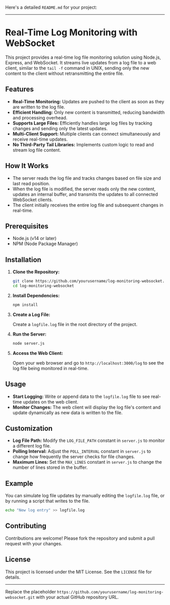 Here's a detailed `README.md` for your project:

---

# Real-Time Log Monitoring with WebSocket

This project provides a real-time log file monitoring solution using Node.js, Express, and WebSocket. It streams live updates from a log file to a web client, similar to the `tail -f` command in UNIX, sending only the new content to the client without retransmitting the entire file.

## Features

- **Real-Time Monitoring:** Updates are pushed to the client as soon as they are written to the log file.
- **Efficient Handling:** Only new content is transmitted, reducing bandwidth and processing overhead.
- **Supports Large Files:** Efficiently handles large log files by tracking changes and sending only the latest updates.
- **Multi-Client Support:** Multiple clients can connect simultaneously and receive real-time updates.
- **No Third-Party Tail Libraries:** Implements custom logic to read and stream log file content.

## How It Works

- The server reads the log file and tracks changes based on file size and last read position.
- When the log file is modified, the server reads only the new content, updates an internal buffer, and transmits the updates to all connected WebSocket clients.
- The client initially receives the entire log file and subsequent changes in real-time.

## Prerequisites

- Node.js (v14 or later)
- NPM (Node Package Manager)

## Installation

1. **Clone the Repository:**

   ```bash
   git clone https://github.com/yourusername/log-monitoring-websocket.git
   cd log-monitoring-websocket
   ```

2. **Install Dependencies:**

   ```bash
   npm install
   ```

3. **Create a Log File:**

   Create a `logfile.log` file in the root directory of the project.

4. **Run the Server:**

   ```bash
   node server.js
   ```

5. **Access the Web Client:**

   Open your web browser and go to `http://localhost:3000/log` to see the log file being monitored in real-time.

## Usage

- **Start Logging:** Write or append data to the `logfile.log` file to see real-time updates on the web client.
- **Monitor Changes:** The web client will display the log file's content and update dynamically as new data is written to the file.

## Customization

- **Log File Path:** Modify the `LOG_FILE_PATH` constant in `server.js` to monitor a different log file.
- **Polling Interval:** Adjust the `POLL_INTERVAL` constant in `server.js` to change how frequently the server checks for file changes.
- **Maximum Lines:** Set the `MAX_LINES` constant in `server.js` to change the number of lines stored in the buffer.

## Example

You can simulate log file updates by manually editing the `logfile.log` file, or by running a script that writes to the file.

```bash
echo "New log entry" >> logfile.log
```

## Contributing

Contributions are welcome! Please fork the repository and submit a pull request with your changes.

## License

This project is licensed under the MIT License. See the `LICENSE` file for details.

---

Replace the placeholder `https://github.com/yourusername/log-monitoring-websocket.git` with your actual GitHub repository URL.
